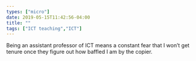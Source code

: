 ```yaml
---
types: ["micro"]
date: 2019-05-15T11:42:56-04:00
title: ""
tags: ["ICT teaching","ICT"]
---
```

Being an assistant professor of ICT means a constant fear that I won’t get tenure once they figure out how baffled I am by the copier.
